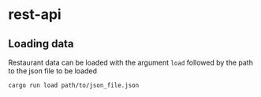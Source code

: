 # rest-api

## Loading data
Restaurant data can be loaded with the argument `load` followed by the path to the json file to be loaded

```shell
cargo run load path/to/json_file.json
```
